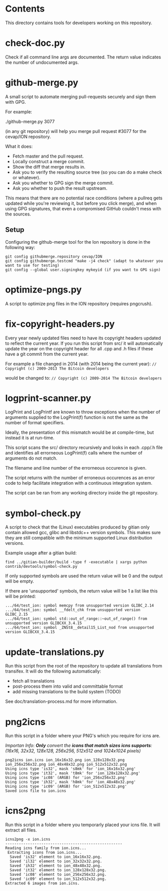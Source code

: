 Contents
===========
This directory contains tools for developers working on this repository.

check-doc.py
============

Check if all command line args are documented. The return value indicates the
number of undocumented args.

github-merge.py
===============

A small script to automate merging pull-requests securely and sign them with GPG.

For example:

  ./github-merge.py 3077

(in any git repository) will help you merge pull request #3077 for the
cevap/ION repository.

What it does:
* Fetch master and the pull request.
* Locally construct a merge commit.
* Show the diff that merge results in.
* Ask you to verify the resulting source tree (so you can do a make
check or whatever).
* Ask you whether to GPG sign the merge commit.
* Ask you whether to push the result upstream.

This means that there are no potential race conditions (where a
pullreq gets updated while you're reviewing it, but before you click
merge), and when using GPG signatures, that even a compromised GitHub
couldn't mess with the sources.

Setup
---------
Configuring the github-merge tool for the Ion repository is done in the following way:

    git config githubmerge.repository cevap/ION
    git config githubmerge.testcmd "make -j4 check" (adapt to whatever you want to use for testing)
    git config --global user.signingkey mykeyid (if you want to GPG sign)

optimize-pngs.py
================

A script to optimize png files in the ION
repository (requires pngcrush).

fix-copyright-headers.py
===========================

Every year newly updated files need to have its copyright headers updated to reflect the current year.
If you run this script from src/ it will automatically update the year on the copyright header for all
.cpp and .h files if these have a git commit from the current year.

For example a file changed in 2014 (with 2014 being the current year):
```// Copyright (c) 2009-2013 The Bitcoin developers```

would be changed to:
```// Copyright (c) 2009-2014 The Bitcoin developers```

logprint-scanner.py
===================
LogPrint and LogPrintf are known to throw exceptions when the number of arguments supplied to the
LogPrint(f) function is not the same as the number of format specifiers.

Ideally, the presentation of this mismatch would be at compile-time, but instead it is at run-time.

This script scans the src/ directory recursively and looks in each .cpp/.h file and identifies all
errorneous LogPrint(f) calls where the number of arguments do not match.

The filename and line number of the errorneous occurence is given.

The script returns with the number of erroneous occurences as an error code to help facilitate
integration with a continuous integration system.

The script can be ran from any working directory inside the git repository.

symbol-check.py
===============

A script to check that the (Linux) executables produced by gitian only contain
allowed gcc, glibc and libstdc++ version symbols. This makes sure they are
still compatible with the minimum supported Linux distribution versions.

Example usage after a gitian build:

    find ../gitian-builder/build -type f -executable | xargs python contrib/devtools/symbol-check.py

If only supported symbols are used the return value will be 0 and the output will be empty.

If there are 'unsupported' symbols, the return value will be 1 a list like this will be printed:

    .../64/test_ion: symbol memcpy from unsupported version GLIBC_2.14
    .../64/test_ion: symbol __fdelt_chk from unsupported version GLIBC_2.15
    .../64/test_ion: symbol std::out_of_range::~out_of_range() from unsupported version GLIBCXX_3.4.15
    .../64/test_ion: symbol _ZNSt8__detail15_List_nod from unsupported version GLIBCXX_3.4.15

update-translations.py
======================

Run this script from the root of the repository to update all translations from transifex.
It will do the following automatically:

- fetch all translations
- post-process them into valid and committable format
- add missing translations to the build system (TODO)

See doc/translation-process.md for more information.

png2icns
========

Run this script in a folder where your PNG's which you require for icns are.

_Importan Info_: _**Only** convert the **icons that match sizes icns supports**: (16x16, 32x32, 128x128, 256x256, 512x512 and 1024x1024 pixels)_


```
png2icns ion.icns ion_16x16x32.png ion_128x128x32.png ion_256x256x32.png ion_48x48x32.png ion_512x512x32.png
Using icns type 'is32', mask 's8mk' for 'ion_16x16x32.png'
Using icns type 'it32', mask 't8mk' for 'ion_128x128x32.png'
Using icns type 'ic08' (ARGB) for 'ion_256x256x32.png'
Using icns type 'ih32', mask 'h8mk' for 'ion_48x48x32.png'
Using icns type 'ic09' (ARGB) for 'ion_512x512x32.png'
Saved icns file to ion.icns
```

icns2png
========

Run this script in a folder where you temporarly placed your icns file. It will extract all files.


```
icns2png -x ion.icns
----------------------------------------------------
Reading icns family from ion.icns...
 Extracting icons from ion.icns...
  Saved 'is32' element to ion_16x16x32.png.
  Saved 'il32' element to ion_32x32x32.png.
  Saved 'ih32' element to ion_48x48x32.png.
  Saved 'it32' element to ion_128x128x32.png.
  Saved 'ic08' element to ion_256x256x32.png.
  Saved 'ic09' element to ion_512x512x32.png.
Extracted 6 images from ion.icns.
```

